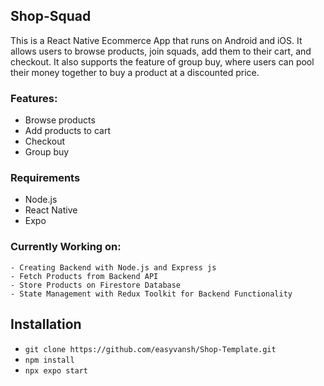 ## Shop-Squad

This is a React Native Ecommerce App that runs on Android and iOS. It allows users to browse products, join squads, add them to their cart, and checkout. It also supports the feature of group buy, where users can pool their money together to buy a product at a discounted price.

### Features:

- Browse products
- Add products to cart
- Checkout
- Group buy

### Requirements

- Node.js
- React Native
- Expo

### Currently Working on:

    - Creating Backend with Node.js and Express js
    - Fetch Products from Backend API
    - Store Products on Firestore Database
    - State Management with Redux Toolkit for Backend Functionality
    

## Installation


*  `git clone https://github.com/easyvansh/Shop-Template.git`
*  `npm install `
*  `npx expo start`





